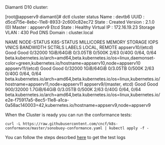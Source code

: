 Diamanti D10 cluster:

[root@appserv9 diamanti]# dctl cluster status
Name           	: devtb6
UUID           	: d5cd715e-8ebc-11e8-8933-2c600c82ec72
State          	: Created
Version        	: 2.1.0 (0)
Master         	: appserv9
Etcd State     	: Healthy
Virtual IP     	: 172.16.19.23
Storage VLAN   	: 430
Pod DNS Domain	: cluster.local

NAME                      NODE-STATUS   K8S-STATUS   MILLICORES   MEMORY         STORAGE    IOPS      VNICS     BANDWIDTH   SCTRLS          LABELS
                                                                                                                            LOCAL, REMOTE
appserv10/(etcd)          Good          Good         0/32000      1GiB/64GiB     0/3.05TB   0/500K    2/63      0/40G       0/64, 0/64      beta.kubernetes.io/arch=amd64,beta.kubernetes.io/os=linux,daemonset-color=green,kubernetes.io/hostname=appserv10,node=appserv10
appserv11/(etcd)          Good          Good         0/32000      1GiB/64GiB     0/3.05TB   0/500K    2/63      0/40G       0/64, 0/64      beta.kubernetes.io/arch=amd64,beta.kubernetes.io/os=linux,kubernetes.io/hostname=appserv11,node=appserv11
appserv9/(master, etcd)   Good          Good         900/32000    1.7GiB/64GiB   0/3.05TB   0/500K    2/63      0/40G       0/64, 0/64      beta.kubernetes.io/arch=amd64,beta.kubernetes.io/os=linux,kubernetes.io/e2e-f75917a5-8ec5-11e8-a1ca-0a58ac140003=42,kubernetes.io/hostname=appserv9,node=appserv9


When the Cluster is ready you can run the conformance tests:

  `curl -L https://raw.githubusercontent.com/cncf/k8s-conformance/master/sonobuoy-conformance.yaml | kubectl apply -f -`

  You can follow the steps descrbed [here](https://github.com/cncf/k8s-conformance/blob/master/instructions.md) to get the test logs

